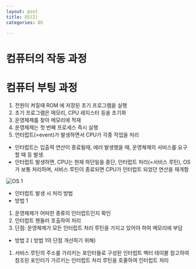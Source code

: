 ```yaml
---
layout: post
title: OS(2)
categories: OS

---
```



# 컴퓨터의 작동 과정


# 컴퓨터 부팅 과정

 1) 전원이 켜질때 ROM 에 저장된 초기 프로그램을 실행
 2) 초기 프로그램은 메모리, CPU 레지스터 등을 초기화
 3) 운영체제를 찾아 메모리에 적재
 4) 운영체제는 첫 번째 프로세스 즉시 실행
 5) 언터럽트(=event)가 발생하면서 CPU가 각종 작업을 처리
 
 * 인터럽트는 입출력 연산이 종료될때, 에러 발생했을 때, 운영체제의 서비스를 요구할 때 등 발생.
 * 인터럽트 발생하면, CPU는 현재 하던일을 중단, 인터럽트 처리(=서비스 루틴), OS가 보통 처리하며, 서비스 루틴이 종료되면 CPU가 인터럽트 되었던 연산을 재개함
 
 ![OS 1](https://user-images.githubusercontent.com/47915302/60557234-a2d84280-9d7f-11e9-9dbc-f48061f1b2bc.png)

 
 
 * 인터럽트 발생 시 처리 방법
 * 방법 1
  1) 운영체제가 어떠한 종류의 인터럽트인지 확인
  2) 인터럽트 핸들러 호출하여 처리
  3) 단점: 운영체제가 모든 인터럽트 처리 루틴을 가지고 있어야 하여 메모리에 부담
  
 * 방법 2 ( 방법 1의 단점 개선하기 위해)  
  1) 서비스 루틴의 주소를 가리키는 포인터들로 구성된 인터럽트 벡터 테이블 참고하여 참조된 포인터가 가르키는 인터럽트 처리 루틴을 호줄하여 인터럽트 처리 
 
 
 
 
 
 
 
 
